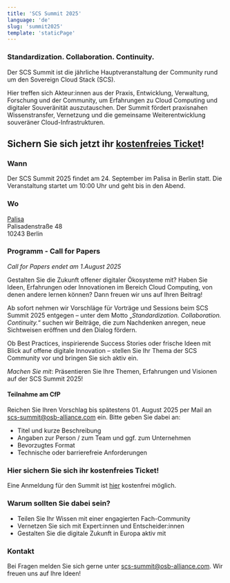 ```yaml
---
title: 'SCS Summit 2025'
language: 'de'
slug: 'summit2025'
template: 'staticPage'
---
```


### Standardization. Collaboration. Continuity.

Der SCS Summit ist die jährliche Hauptveranstaltung der Community rund um den Sovereign Cloud Stack (SCS).

Hier treffen sich Akteur:innen aus der Praxis, Entwicklung, Verwaltung, Forschung und der Community, um Erfahrungen zu Cloud Computing und digitaler Souveränität auszutauschen. Der Summit fördert praxisnahen Wissenstransfer, Vernetzung und die gemeinsame Weiterentwicklung souveräner Cloud-Infrastrukturen.

## Sichern Sie sich jetzt ihr [kostenfreies Ticket](https://events.sovereigncloudstack.org/scs-summit-2025/)!

### Wann

Der SCS Summit 2025 findet am 24. September im Palisa in Berlin statt.
Die Veranstaltung startet um 10:00 Uhr und geht bis in den Abend.

### Wo

[Palisa](https://www.palisa.de)  
Palisadenstraße 48  
10243 Berlin  

### Programm - Call for Papers

_Call for Papers endet am 1.August 2025_

Gestalten Sie die Zukunft offener digitaler Ökosysteme mit? Haben Sie Ideen, Erfahrungen oder Innovationen im Bereich Cloud Computing, von denen andere lernen können? Dann freuen wir uns auf Ihren Beitrag!

Ab sofort nehmen wir Vorschläge für Vorträge und Sessions beim SCS Summit 2025 entgegen – unter dem Motto „*Standardization. Collaboration. Continuity.*“ suchen wir Beiträge, die zum Nachdenken anregen, neue Sichtweisen eröffnen und den Dialog fördern.

Ob Best Practices, inspirierende Success Stories oder frische Ideen mit Blick auf offene digitale Innovation – stellen Sie Ihr Thema der SCS Community vor und bringen Sie sich aktiv ein.

_Machen Sie mit_: Präsentieren Sie Ihre Themen, Erfahrungen und Visionen auf der SCS Summit 2025!

#### Teilnahme am CfP

Reichen Sie Ihren Vorschlag bis spätestens 01. August 2025 per Mail an scs-summit@osb-alliance.com ein.
Bitte geben Sie dabei an:

- Titel und kurze Beschreibung
- Angaben zur Person / zum Team und ggf. zum Unternehmen
- Bevorzugtes Format
- Technische oder barrierefreie Anforderungen

### Hier sichern Sie sich ihr kostenfreies Ticket!

Eine Anmeldung für den Summit ist [hier](https://events.sovereigncloudstack.org/scs-summit-2025/) kostenfrei möglich.

### Warum sollten Sie dabei sein?

- Teilen Sie Ihr Wissen mit einer engagierten Fach-Community
- Vernetzen Sie sich mit Expert:innen und Entscheider:innen
- Gestalten Sie die digitale Zukunft in Europa aktiv mit

### Kontakt

Bei Fragen melden Sie sich gerne unter scs-summit@osb-alliance.com. Wir freuen uns auf Ihre Ideen!
